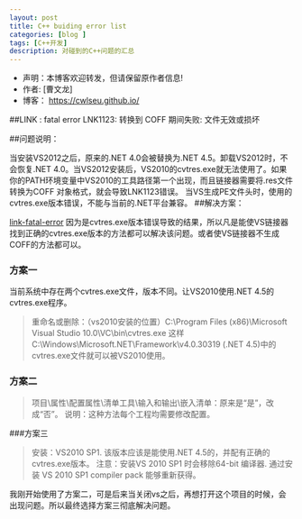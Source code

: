 ```yaml
---
layout: post
title: C++ buiding error list
categories: [blog ]
tags: [C++开发]
description: 对碰到的C++问题的汇总
---
```


- 声明：本博客欢迎转发，但请保留原作者信息!
- 作者: [曹文龙]
- 博客： <https://cwlseu.github.io/>

##LINK : fatal error LNK1123: 转换到 COFF 期间失败: 文件无效或损坏

##问题说明：

当安装VS2012之后，原来的.NET 4.0会被替换为.NET 4.5。卸载VS2012时，不会恢复.NET 4.0。当VS2012安装后，VS2010的cvtres.exe就无法使用了。如果你的PATH环境变量中VS2010的工具路径第一个出现，而且链接器需要将.res文件转换为COFF 对象格式，就会导致LNK1123错误。
当VS生成PE文件头时，使用的cvtres.exe版本错误，不能与当前的.NET平台兼容。
##解决方案：

[link-fatal-error](http://stackoverflow.com/questions/10888391/link-fatal-error-lnk1123-failure-during-conversion-to-coff-file-invalid-or-c)
因为是cvtres.exe版本错误导致的结果，所以凡是能使VS链接器找到正确的cvtres.exe版本的方法都可以解决该问题。或者使VS链接器不生成COFF的方法都可以。

### 方案一

当前系统中存在两个cvtres.exe文件，版本不同。让VS2010使用.NET 4.5的cvtres.exe程序。
>重命名或删除：（vs2010安装的位置）C:\Program Files (x86)\Microsoft Visual Studio 10.0\VC\bin\cvtres.exe
>这样C:\Windows\Microsoft.NET\Framework\v4.0.30319 (.NET 4.5)中的cvtres.exe文件就可以被VS2010使用。

### 方案二

>项目\属性\配置属性\清单工具\输入和输出\嵌入清单：原来是“是”，改成“否”。
>说明：这种方法每个工程均需要修改配置。

###方案三

>安装：VS2010 SP1. 该版本应该是能使用.NET 4.5的，并配有正确的cvtres.exe版本。
>注意：安装VS 2010 SP1 时会移除64-bit 编译器. 通过安装 VS 2010 SP1 compiler pack 能够重新获得。
 
 我刚开始使用了方案二，可是后来当关闭vs之后，再想打开这个项目的时候，会出现问题。所以最终选择方案三彻底解决问题。

